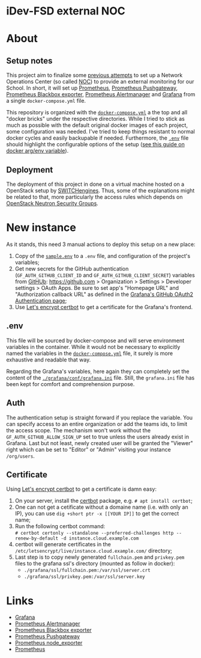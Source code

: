 # iDev-FSD external NOC

# About

## Setup notes
This project aim to finalize some [previous
attempts](https://en.wikipedia.org/wiki/Network_operations_center) to set up a
Network Operations Center (so called
[NOC](https://en.wikipedia.org/wiki/Network_operations_center)) to provide an
external monitoring for our School. In short, it will set up
[Prometheus](https://prometheus.io/docs/introduction/overview/), [Prometheus
Pushgateway](https://prometheus.io/docs/practices/pushing/), [Prometheus
Blackbox exporter](https://github.com/prometheus/blackbox_exporter), [Prometheus
Alertmanager](https://prometheus.io/docs/alerting/alertmanager/) and
[Grafana](https://prometheus.io/docs/visualization/grafana/) from a single
`docker-compose.yml` file.

This repository is organized with the [`docker-compose.yml`](docker-compose.yml)
a the top and all "docker bricks" under the respective directories. While I
tried to stick as much as possible with the default original docker images of
each project, some configuration was needed. I've tried to keep things resistant
to normal docker cycles and easily backupable if needed. Furthermore, the
[`.env`](sample.env) file should highlight the configurable options of the setup
([see this guide on docker arg/env
variable](https://vsupalov.com/docker-arg-env-variable-guide/)).

## Deployment
The deployment of this project in done on a virtual machine hosted on a
OpenStack setup by [SWITCHengines](https://www.switch.ch/engines/). Thus, some
of the explanations might be related to that, more particularly the access rules
which depends on [OpenStack Neutron Security
Groups](https://wiki.openstack.org/wiki/Neutron/SecurityGroups).

# New instance
As it stands, this need 3 manual actions to deploy this setup on a new place:
  1. Copy of the [`sample.env`](sample.env) to a `.env` file, and configuration 
     of the project's variables;
  1. Get new secrets for the GitHub authentication (`GF_AUTH_GITHUB_CLIENT_ID` 
     and `GF_AUTH_GITHUB_CLIENT_SECRET`) variables from 
     [GitHUb](https://github.com): https://github.com > Organization > 
     Settings > Developer settings > OAuth Apps. Be sure to set app's "Homepage 
     URL" and "Authorization callback URL" as defined in the 
     [Grafana's GitHub OAuth2 Authentication page](http://docs.grafana.org/auth/github/#configure-github-oauth-application);
  1. Use [Let's encrypt certbot](https://certbot.eff.org/) to get a certificate 
     for the Grafana's frontend.

## .env
This file will be sourced by docker-compose and will serve environment variables
in the container. While it would not be necessary to explicitly named the 
variables in the [`docker-compose.yml`](docker-compose.yml) file, it surely is
more exhaustive and readable that way.

Regarding the Grafana's variables, here again they can completely set the
content of the [`./grafana/conf/grafana.ini`](./grafana/conf/grafana.ini) file.
Still, the `grafana.ini` file has been kept for comfort and comprehension
purpose.

## Auth
The authentication setup is straight forward if you replace the variable. You
can specify access to an entire organization or add the teams ids, to limit the
access scope. The mechanism won't work without the
`GF_AUTH_GITHUB_ALLOW_SIGN_UP` set to true unless the users already exist in
Grafana. Last but not least, newly created user will be granted the "Viewer"
right which can be set to "Editor" or "Admin" visiting your instance
`/org/users`.

## Certificate
Using [Let's encrypt certbot](https://certbot.eff.org/) to get a certificate is
damn easy:
  1. On your server, install the [certbot](https://certbot.eff.org/) package, 
     e.g. `# apt install certbot`;
  1. One can not get a cetificate without a domaine name (i.e. with only an IP),
     you can use `dig +short ptr -x [[YOUR IP]]` to get the correct name;
  1. Run the following certbot command:  
     `# certbot certonly --standalone --preferred-challenges http --renew-by-default -d instance.cloud.example.com`
  1. certbot will generate certificates in the 
     `/etc/letsencrypt/live/instance.cloud.example.com/` directory;
  1. Last step is to copy newly generated `fullchain.pem` and `privkey.pem` 
     files to the grafana ssl's directory (mounted as follow in docker):
     * `./grafana/ssl/fullchain.pem:/var/ssl/server.crt`
     * `./grafana/ssl/privkey.pem:/var/ssl/server.key`

# Links
  * [Grafana](https://prometheus.io/docs/visualization/grafana/)
  * [Prometheus Alertmanager](https://prometheus.io/docs/alerting/alertmanager/)
  * [Prometheus Blackbox exporter](https://github.com/prometheus/blackbox_exporter)
  * [Prometheus Pushgateway](https://prometheus.io/docs/practices/pushing/)
  * [Prometheus node_exporter](https://github.com/prometheus/node_exporter) 
  * [Prometheus](https://prometheus.io/docs/introduction/overview/)